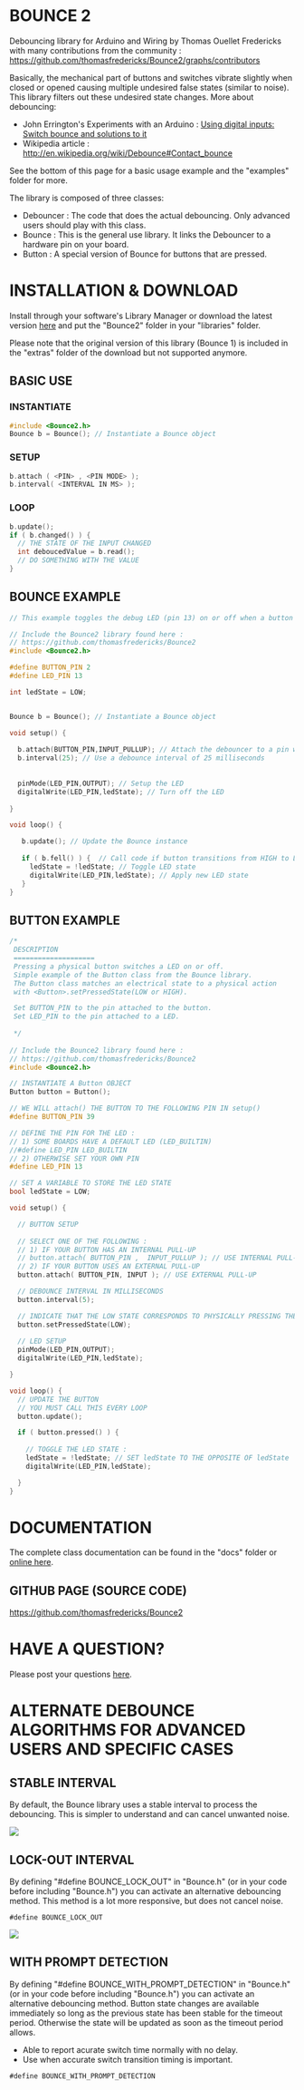 # BOUNCE 2

Debouncing library for Arduino and Wiring by Thomas Ouellet Fredericks with many contributions from the community : https://github.com/thomasfredericks/Bounce2/graphs/contributors

Basically, the mechanical part of buttons and switches vibrate slightly when closed or opened causing multiple undesired false states (similar to noise). This library filters out these undesired state changes. More about debouncing: 
* John Errington's Experiments with an Arduino : [Using digital inputs: Switch bounce and solutions to it](http://www.skillbank.co.uk/arduino/switchbounce.htm)
* Wikipedia article : http://en.wikipedia.org/wiki/Debounce#Contact_bounce

See the bottom of this page for a basic usage example and the "examples" folder for more.

The library is composed of three classes:
* Debouncer : The code that does the actual debouncing. Only advanced users should play with this class.
* Bounce : This is the general use library. It links the Debouncer to a hardware pin on your board.
* Button : A special version of Bounce for buttons that are pressed.

# INSTALLATION & DOWNLOAD

Install through your software's Library Manager or download the latest version [here](https://github.com/thomasfredericks/Bounce2/archive/master.zip) and put the "Bounce2" folder in your "libraries" folder. 

Please note that the original version of this library (Bounce 1) is included in the "extras" folder of the download but not supported anymore.

## BASIC USE

### INSTANTIATE

```cpp
#include <Bounce2.h>
Bounce b = Bounce(); // Instantiate a Bounce object
```

### SETUP

```cpp
b.attach ( <PIN> , <PIN MODE> );
b.interval( <INTERVAL IN MS> );
```
### LOOP

```cpp
b.update();
if ( b.changed() ) { 
  // THE STATE OF THE INPUT CHANGED
  int deboucedValue = b.read();
  // DO SOMETHING WITH THE VALUE
}
```


## BOUNCE EXAMPLE

```cpp
// This example toggles the debug LED (pin 13) on or off when a button on pin 2 is pressed.

// Include the Bounce2 library found here :
// https://github.com/thomasfredericks/Bounce2
#include <Bounce2.h>

#define BUTTON_PIN 2
#define LED_PIN 13

int ledState = LOW;


Bounce b = Bounce(); // Instantiate a Bounce object

void setup() {
  
  b.attach(BUTTON_PIN,INPUT_PULLUP); // Attach the debouncer to a pin with INPUT_PULLUP mode
  b.interval(25); // Use a debounce interval of 25 milliseconds
  
  
  pinMode(LED_PIN,OUTPUT); // Setup the LED
  digitalWrite(LED_PIN,ledState); // Turn off the LED
 
}

void loop() {

   b.update(); // Update the Bounce instance
   
   if ( b.fell() ) {  // Call code if button transitions from HIGH to LOW
     ledState = !ledState; // Toggle LED state
     digitalWrite(LED_PIN,ledState); // Apply new LED state
   }
}
```

## BUTTON EXAMPLE

```cpp
/* 
 DESCRIPTION
 ====================
 Pressing a physical button switches a LED on or off.
 Simple example of the Button class from the Bounce library.
 The Button class matches an electrical state to a physical action 
 with <Button>.setPressedState(LOW or HIGH).

 Set BUTTON_PIN to the pin attached to the button.
 Set LED_PIN to the pin attached to a LED.
 
 */
 
// Include the Bounce2 library found here :
// https://github.com/thomasfredericks/Bounce2
#include <Bounce2.h>

// INSTANTIATE A Button OBJECT
Button button = Button();

// WE WILL attach() THE BUTTON TO THE FOLLOWING PIN IN setup()
#define BUTTON_PIN 39 

// DEFINE THE PIN FOR THE LED :
// 1) SOME BOARDS HAVE A DEFAULT LED (LED_BUILTIN)
//#define LED_PIN LED_BUILTIN
// 2) OTHERWISE SET YOUR OWN PIN
#define LED_PIN 13

// SET A VARIABLE TO STORE THE LED STATE
bool ledState = LOW;

void setup() {

  // BUTTON SETUP 
  
  // SELECT ONE OF THE FOLLOWING :
  // 1) IF YOUR BUTTON HAS AN INTERNAL PULL-UP
  // button.attach( BUTTON_PIN ,  INPUT_PULLUP ); // USE INTERNAL PULL-UP
  // 2) IF YOUR BUTTON USES AN EXTERNAL PULL-UP
  button.attach( BUTTON_PIN, INPUT ); // USE EXTERNAL PULL-UP

  // DEBOUNCE INTERVAL IN MILLISECONDS
  button.interval(5); 

  // INDICATE THAT THE LOW STATE CORRESPONDS TO PHYSICALLY PRESSING THE BUTTON
  button.setPressedState(LOW); 
  
  // LED SETUP
  pinMode(LED_PIN,OUTPUT);
  digitalWrite(LED_PIN,ledState);

}

void loop() {
  // UPDATE THE BUTTON
  // YOU MUST CALL THIS EVERY LOOP
  button.update();

  if ( button.pressed() ) {
    
    // TOGGLE THE LED STATE : 
    ledState = !ledState; // SET ledState TO THE OPPOSITE OF ledState
    digitalWrite(LED_PIN,ledState);

  }
}
```


# DOCUMENTATION

The complete class documentation can be found in the "docs" folder or [online here](http://thomasfredericks.github.io/Bounce2/).

## GITHUB PAGE (SOURCE CODE)

https://github.com/thomasfredericks/Bounce2

# HAVE A QUESTION?

Please post your questions [here](http://forum.arduino.cc/index.php?topic=266132.0).



# ALTERNATE DEBOUNCE ALGORITHMS FOR ADVANCED USERS AND SPECIFIC CASES


## STABLE INTERVAL

By default, the Bounce library uses a stable interval to process the debouncing. This is simpler to understand and can cancel unwanted noise.

![](https://raw.github.com/thomasfredericks/Bounce-Arduino-Wiring/master/extras/BouncySwitch_stable.png)

## LOCK-OUT INTERVAL

By defining "#define BOUNCE_LOCK_OUT" in "Bounce.h" (or in your code before including "Bounce.h") you can activate an alternative debouncing method. This method is a lot more responsive, but does not cancel noise.

```
#define BOUNCE_LOCK_OUT
```

![](https://raw.github.com/thomasfredericks/Bounce-Arduino-Wiring/master/extras/BouncySwitch_lockout.png)

## WITH PROMPT DETECTION

By defining "#define BOUNCE_WITH_PROMPT_DETECTION" in "Bounce.h" (or in your code before including "Bounce.h") you can activate an alternative debouncing method. Button state changes are available immediately so long as the previous state has been stable for the timeout period. Otherwise the state will be updated as soon as  the timeout period allows.

* Able to report acurate switch time normally with no delay.
* Use when accurate switch transition timing is important.

```
#define BOUNCE_WITH_PROMPT_DETECTION
```


